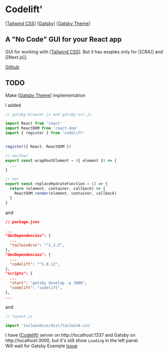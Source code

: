# Codelift'

[[Tailwind CSS]] [[Gatsby]] [[Gatsby Theme]]

## A "No Code" GUI for your React app

GUI for working with [[Tailwind CSS]].
But it has exaples only for [[CRA]] and [[Next.js]].

[Github](https://github.com/ericclemmons/codelift)

## TODO

Make [[Gatsby Theme]] implementation

I added

```js
// gatsby-browser.js and gatsby-ssr.js

import React from 'react'
import ReactDOM from 'react-dom'
import { register } from 'codelift'


register({ React, ReactDOM })

// neither
export const wrapRootElement = ({ element }) => {
  ...
}

// nor
export const replaceHydrateFunction = () => {
  return (element, container, callback) => {
    ReactDOM.render(element, container, callback)
  }
}

```

and

```json
// package.json

...
"devDependencies": {
  ...
  "tailwindcss": "^1.3.5",
},
"devDependencies": {
  ...
  "codelift": "^1.0.12",
},
"scripts": {
  ...
  "start": "gatsby develop -p 3000",
  "codelift": "codelift",
},
...

```

and

```js
// layout.js

import 'tailwindcss/dist/tailwind.css'
```

I have [[Codelift]] server on http://localhost:1337 and Gatsby on http://localhost:3000, but it's still show `Loading` in the left panel.  
Will wait for Gatsby Example [Issue](https://github.com/ericclemmons/codelift/issues/62)

[//begin]: # "Autogenerated link references for markdown compatibility"
[Tailwind CSS]: tailwind-css "Tailwind CSS"
[Gatsby]: gatsby "Gatsby"
[Gatsby Theme]: gatsby-theme "Gatsby Theme"
[Codelift]: codelift "Codelift'"
[//end]: # "Autogenerated link references"